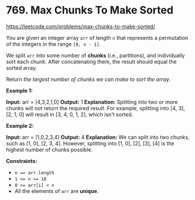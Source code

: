 # 769. Max Chunks To Make Sorted

https://leetcode.com/problems/max-chunks-to-make-sorted/

You are given an integer array `arr` of length `n` that represents a permutation of the integers in the range `[0, n - 1]`.

We split `arr` into some number of **chunks** (i.e., partitions), and individually sort each chunk. After concatenating them, the result should equal the sorted array.

Return _the largest number of chunks we can make to sort the array_.

**Example 1:**

**Input:** arr = \[4,3,2,1,0\]
**Output:** 1
**Explanation:**
Splitting into two or more chunks will not return the required result.
For example, splitting into \[4, 3\], \[2, 1, 0\] will result in \[3, 4, 0, 1, 2\], which isn't sorted.

**Example 2:**

**Input:** arr = \[1,0,2,3,4\]
**Output:** 4
**Explanation:**
We can split into two chunks, such as \[1, 0\], \[2, 3, 4\].
However, splitting into \[1, 0\], \[2\], \[3\], \[4\] is the highest number of chunks possible.

**Constraints:**

-   `n == arr.length`
-   `1 <= n <= 10`
-   `0 <= arr[i] < n`
-   All the elements of `arr` are **unique**.

